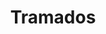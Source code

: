 ---
title: Tramados
date: 
draft: false

# descripcion
description : Aro pasante de plata con marquesitas. 

materials: Plata 925

color: Plateado

dimensions: 2 cm

code: 01-02-0291

type: "Aros"

categories: []

price: $2.940,00

# Images
# first image will be shown in the product page
images:
  # - image: "images/path_to_image"
  # La ubicacion de las imagenes es imagenes/Aros/Aros.Marquesita/01-02-0291-tramados
  - image: "./images/aros/marquesita/01-02-0291-tramados_a.jpeg"
  - image: "./images/aros/marquesita/01-02-0291-tramados_b.jpeg"
---